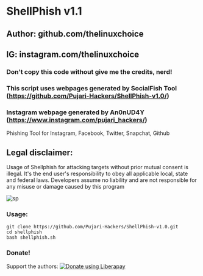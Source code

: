 # ShellPhish v1.1
## Author: github.com/thelinuxchoice
## IG: instagram.com/thelinuxchoice
### Don't copy this code without give me the credits, nerd! 
### This script uses webpages generated by SocialFish Tool (https://github.com/Pujari-Hackers/ShellPhish-v1.0/)
### Instagram webpage generated by An0nUD4Y (https://www.instagram.com/pujari_hackers/)

Phishing Tool for Instagram, Facebook, Twitter, Snapchat, Github

## Legal disclaimer:
Usage of Shellphish for attacking targets without prior mutual consent is illegal. It's the end user's responsibility to obey all applicable local, state and federal laws. Developers assume no liability and are not responsible for any misuse or damage caused by this program 

![sp](https://user-images.githubusercontent.com/34893261/41802023-87f47086-7654-11e8-8d16-8c2fb194687e.png)

### Usage:
```
git clone https://github.com/Pujari-Hackers/ShellPhish-v1.0.git
cd shellphish
bash shellphish.sh
```

### Donate!
Support the authors:
<noscript><a href="https://rzp.io/i/sUaSyNv"><img alt="Donate using Liberapay" src="https://liberapay.com/assets/widgets/donate.svg"></a></noscript>


